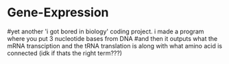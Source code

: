 # Gene-Expression

#yet another 'i got bored in biology' coding project. i made a program where you put 3 nucleotide bases from DNA
#and then it outputs what the mRNA transciption and the tRNA translation is along with what amino acid is connected (idk if thats the right term???)
